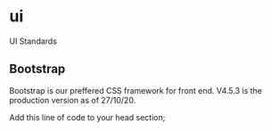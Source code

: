 # ui
UI Standards

<h2>Bootstrap</h2>
<p>Bootstrap is our preffered CSS framework for front end.  V4.5.3 is the production version as of 27/10/20.</p>
<p>Add this line of code to your head section;</p>
<code><link rel="stylesheet" href="https://abuhb.github.io/ui/bootstrap-4.5.3-dist/css/bootstrap.css"></code>
